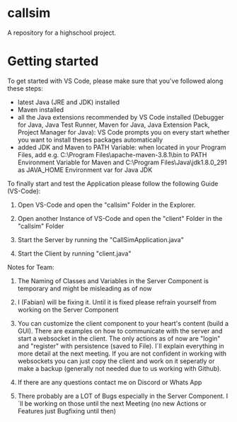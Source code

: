 # callsim

A repository for a highschool project.

# Getting started

To get started with VS Code, please make sure that you've followed along these steps:

- latest Java (JRE and JDK) installed
- Maven installed
- all the Java extensions recommended by VS Code installed (Debugger for Java, Java Test Runner, Maven for Java, Java Extension Pack, Project Manager for Java): VS Code prompts you on every start whether you want to install theses packages automatically
- added JDK and Maven to PATH Variable: when located in your Program Files, add e.g. C:\Program Files\apache-maven-3.8.1\bin to PATH Environment Variable for Maven and C:\Program Files\Java\jdk1.8.0_291 as JAVA_HOME Environment var for Java JDK

To finally start and test the Application please follow the following Guide (VS-Code):

1. Open VS-Code and open the "callsim" Folder in the Explorer.

2. Open another Instance of VS-Code and open the "client" Folder in the "callsim" Folder

3. Start the Server by running the "CallSimApplication.java"

4. Start the Client by running "client.java"

Notes for Team:

1. The Naming of Classes and Variables in the Server Component is temporary and might be misleading as of now

2. I (Fabian) will be fixing it. Until it is fixed please refrain yourself from working on the Server Component

3. You can customize the client component to your heart's content (build a GUI). There are examples on how to communicate with the server and start a websocket in the
   client. The only actions as of now are "login" and "register" with persistence (saved to File). I´ll explain everything in more detail at the next meeting.
   If you are not confident in working with websockets you can just copy the client and work on it seperatly or make a backup (generally not needed due to us
   working with Github).

4. If there are any questions contact me on Discord or Whats App

5. There probably are a LOT of Bugs especially in the Server Component. I´ll be working on those until the next Meeting (no new Actions or Features just Bugfixing
   until then)
